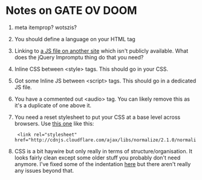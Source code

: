 # Notes on GATE OV DOOM

1. meta itemprop? wotszis?
2. You should define a language on your HTML tag
    <html lang="en">
3. Linking to [a JS file on another site](http://trentrichardson.com/Impromptu/jquery-impromptu.js) which isn't publicly available. What does the jQuery Impromptu thing do that you need?
4. Inline CSS between &lt;style&gt; tags. This should go in your CSS.
5. Got some Inline JS between &lt;script&gt; tags. This should go in a dedicated JS file.
6. You have a commented out &lt;audio&gt; tag. You can likely remove this as it's a duplicate of one above it.
7. You need a reset stylesheet to put your CSS at a base level across browsers. Use [this one](http:\/\/cdnjs.cloudflare.com/ajax/libs/normalize/2.1.0/normalize.css) like this:
        
        <link rel="stylesheet" href="http://cdnjs.cloudflare.com/ajax/libs/normalize/2.1.0/normalize.css">

8. CSS is a bit haywire but only really in terms of structure/organisation. It looks fairly clean except some older stuff you probably don't need anymore. I've fixed some of the indentation [here](http://uploads.chrisburnell.com/marks-super-fun.css) but there aren't really any issues beyond that.
